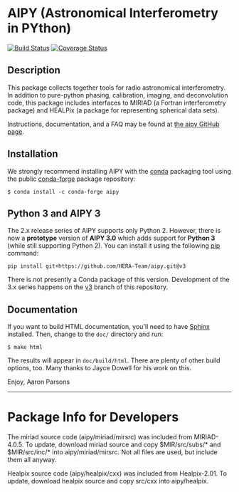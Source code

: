 # AIPY (Astronomical Interferometry in PYthon)

[![Build Status](https://travis-ci.org/HERA-Team/aipy.svg?branch=master)](https://travis-ci.org/HERA-Team/aipy)
[![Coverage Status](https://coveralls.io/repos/github/HERA-Team/aipy/badge.svg?branch=master)](https://coveralls.io/github/HERA-Team/aipy?branch=master)

## Description

This package collects together tools for radio astronomical interferometry.
In addition to pure-python phasing, calibration, imaging, and
deconvolution code, this package includes interfaces to MIRIAD (a Fortran
interferometry package) and HEALPix (a package for representing spherical
data sets).

Instructions, documentation, and a FAQ may be found at
[the aipy GitHub page](http://github.com/HERA-Team/aipy).

## Installation

We strongly recommend installing AIPY with the [conda](https://conda.io/docs/)
packaging tool using the public [conda-forge](https://conda-forge.org/)
package repository:

```
$ conda install -c conda-forge aipy
```

## Python 3 and AIPY 3

The 2.x release series of AIPY supports only Python 2. However, there is now a
**prototype** version of **AIPY 3.0** which adds support for **Python 3**
(while still supporting Python 2). You can install it using the following
[pip](https://pip.pypa.io/en/stable/) command:

```
pip install git+https://github.com/HERA-Team/aipy.git@v3
```

There is not presently a Conda package of this version. Development of the 3.x
series happens on the [v3](https://github.com/HERA-Team/aipy/commits/v3)
branch of this repository.


## Documentation

If you want to build HTML documentation, you'll need to have
[Sphinx](http://www.sphinx-doc.org/) installed. Then, change to the `doc/`
directory and run:

```
$ make html
```

The results will appear in `doc/build/html`.  There are plenty of other
build options, too.  Many thanks to Jayce Dowell for his work on this.

Enjoy,
Aaron Parsons

-----------------------------------------------------------------------------

# Package Info for Developers

The miriad source code (aipy/miriad/mirsrc) was included from
MIRIAD-4.0.5.  To update, download miriad source and copy $MIR/src/subs/*
and $MIR/src/inc/* into aipy/miriad/mirsrc.  Not all files are used, but
include them all anyway.

Healpix source code (aipy/healpix/cxx) was included from Healpix-2.01.
To update, download healpix source and copy src/cxx into aipy/healpix.
